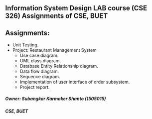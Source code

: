 ## Information System Design LAB course (CSE 326) Assignments of CSE, BUET  

Assignments:
-
- Unit Testing.  
- Project: Restaurant Management System  
	* Use case diagram.
	* UML class diagram.
	* Database Entity Relationship diagram.
	* Data flow diagram.
	* Sequence diagram.
	* Implementation of user interface of order subsystem.
	* Project report.

##### Owner: Subangkar Karmaker Shanto (1505015)  
#####                  CSE, BUET
